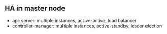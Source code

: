 ## HA in master node
- api-server: multiple instances, active-active, load balancer
- controller-manager: multiple instances, active-standby, leader election